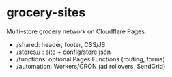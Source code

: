 # grocery-sites
Multi-store grocery network on Cloudflare Pages.
- /shared: header, footer, CSS/JS
- /stores/<store>/ : site + config/store.json
- /functions: optional Pages Functions (routing, forms)
- /automation: Workers/CRON (ad rollovers, SendGrid)
